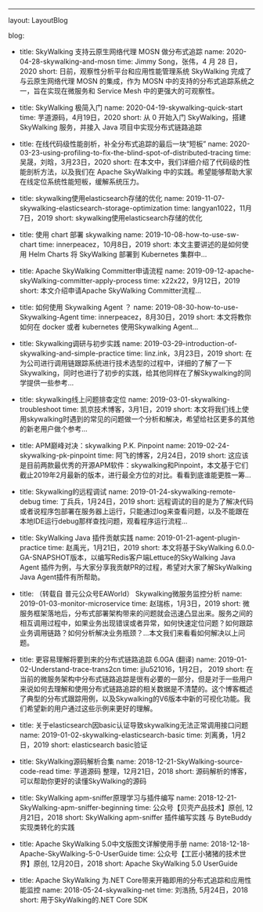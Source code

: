 ---
layout: LayoutBlog

blog:

- title: SkyWalking 支持云原生网络代理 MOSN 做分布式追踪
  name: 2020-04-28-skywalking-and-mosn
  time: Jimmy Song，张伟，4 月 28 日，2020
  short: 日前，观察性分析平台和应用性能管理系统 SkyWalking 完成了与云原生网络代理 MOSN 的集成，作为 MOSN 中的支持的分布式追踪系统之一，旨在实现在微服务和 Service Mesh 中的更强大的可观察性。

- title: SkyWalking 极简入门
  name: 2020-04-19-skywalking-quick-start
  time: 芋道源码，4月19日，2020
  short: 从 0 开始入门 SkyWalking，搭建 SkyWalking 服务，并接入 Java 项目中实现分布式链路追踪

- title: 在线代码级性能剖析，补全分布式追踪的最后一块“短板”
  name: 2020-03-23-using-profiling-to-fix-the-blind-spot-of-distributed-tracing
  time: 吴晟，刘晗，3月23日，2020
  short: 在本文中，我们详细介绍了代码级的性能剖析方法，以及我们在 Apache SkyWalking 中的实践。希望能够帮助大家在线定位系统性能短板，缓解系统压力。

- title: skywalking使用elasticsearch存储的优化
  name: 2019-11-07-skywalking-elasticsearch-storage-optimization
  time: langyan1022，11月7日，2019
  short: skywalking使用elasticsearch存储的优化

- title: 使用 chart 部署 skywalking
  name: 2019-10-08-how-to-use-sw-chart
  time: innerpeacez，10月8日，2019
  short: 本文主要讲述的是如何使用 Helm Charts  将 SkyWalking 部署到 Kubernetes 集群中...

- title: Apache SkyWalking Committer申请流程
  name: 2019-09-12-apache-skyWalking-committer-apply-process
  time: x22x22，9月12日，2019
  short: 本文介绍申请Apache SkyWalking Committer流程...

- title: 如何使用 Skywalking Agent ？
  name: 2019-08-30-how-to-use-Skywalking-Agent
  time: innerpeacez，8月30日，2019
  short: 本文将教你如何在 docker 或者 kubernetes 使用Skywalking Agent...

- title: Skywalking调研与初步实践
  name: 2019-03-29-introduction-of-skywalking-and-simple-practice
  time: linz.ink，3月23日，2019
  short: 在为公司进行调用链跟踪系统进行技术选型的过程中，详细的了解了一下Skywalking，同时也进行了初步的实践，给其他同样在了解Skywalking的同学提供一些参考...

- title: skywalking线上问题排查定位
  name: 2019-03-01-skywalking-troubleshoot
  time: 凯京技术博客，3月1日，2019
  short: 本文将我们线上使用skywalking时遇到的常见的问题做一个分析和解决，希望给社区更多的其他的新老用户做个参考...

- title: APM巅峰对决：skywalking P.K. Pinpoint
  name: 2019-02-24-skywalking-pk-pinpoint
  time: 阿飞的博客，2月24日，2019
  short: 这应该是目前两款最优秀的开源APM软件：skywalking和Pinpoint，本文基于它们截止2019年2月最新的版本，进行最全方位的对比。看看到底谁能更胜一筹...

- title: Skywalking的远程调试
  name: 2019-01-24-skywalking-remote-debug
  time: 丁兵兵，1月24日，2019
  short: 远程调试的目的是为了解决代码或者说程序包部署在服务器上运行，只能通过log来查看问题，以及不能跟在本地IDE运行debug那样查找问题，观看程序运行流程...

- title: SkyWalking Java 插件贡献实践
  name: 2019-01-21-agent-plugin-practice
  time: 赵禹光，1月21日，2019
  short: 本文将基于SkyWalking 6.0.0-GA-SNAPSHOT版本，以编写Redis客户端Lettuce的SkyWalking Java Agent 插件为例，与大家分享我贡献PR的过程，希望对大家了解SkyWalking Java Agent插件有所帮助。

- title: （转载自 普元公众号EAWorld） Skywalking微服务监控分析
  name: 2019-01-03-monitor-microservice
  time:  赵瑞栋，1月3日，2019
  short: 微服务框架落地后，分布式部署架构带来的问题就会迅速凸显出来。服务之间的相互调用过程中，如果业务出现错误或者异常，如何快速定位问题？如何跟踪业务调用链路？如何分析解决业务瓶颈？...本文我们来看看如何解决以上问题。

- title: 更容易理解将要到来的分布式链路追踪 6.0GA (翻译)
  name: 2019-01-02-Understand-trace-trans2cn
  time: jjlu521016，1月2日， 2019
  short: 在当前的微服务架构中分布式链路追踪是很有必要的一部分，但是对于一些用户来说如何去理解和使用分布式链路追踪的相关数据是不清楚的。这个博客概述了典型的分布式跟踪用例，以及Skywalking的V6版本中新的可视化功能。我们希望新的用户通过这些示例来更好的理解。

- title: 关于elasticsearch因basic认证导致skywalking无法正常调用接口问题
  name: 2019-01-02-skywalking-elasticsearch-basic
  time: 刘离勇，1月2日，2019
  short: elasticsearch basic验证

- title: SkyWalking源码解析合集
  name: 2018-12-21-SkyWalking-source-code-read
  time: 芋道源码 整理，12月21日，2018
  short: 源码解析的博客，可以帮助你更好的读懂SkyWalking的源码

- title: SkyWalking apm-sniffer原理学习与插件编写
  name: 2018-12-21-SkyWalking-apm-sniffer-beginning
  time: 公众号【贝壳产品技术】原创, 12月21日，2018
  short: SkyWalking apm-sniffer 插件编写实践 与 ByteBuddy实现类转化的实践

- title: Apache SkyWalking 5.0中文版图文详解使用手册
  name: 2018-12-18-Apache-SkyWalking-5-0-UserGuide
  time: 公众号【工匠小猪猪的技术世界】原创, 12月20日，2018
  short: Apache SkyWalking 5.0 UserGuide

- title: Apache SkyWalking 为.NET Core带来开箱即用的分布式追踪和应用性能监控
  name: 2018-05-24-skywalking-net
  time: 刘浩扬, 5月24日，2018
  short: 用于SkyWalking的.NET Core SDK
